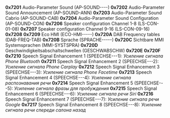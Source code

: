 **0x7201** Audio-Parameter Sound (AP-SOUND----)
**0x7202** Audio-Parameter Sound Announcement (AP-SOUND-ANN)
**0x7203** Audio-Parameter Sound Cabrio (AP-SOUND-CAB)
**0x7204** Audio-Parameter Sound Configuration (AP-SOUND-CON)
**0x7206** Speaker configuration Channel 1-8 (LS-CON-01-08)
**0x7207** Speaker configuration Channel 9-16 (LS-CON-09-16)
**0x7208**
**0x7209** Eco HMI (ECO-HMI-----)
**0x720A** DAB Frequency tables (DAB-FREQ-TAB)
**0x720B** Sprache (SPRACHE-----)
**0x720C** Sichtbare MMI Systemsprachen (MMI-SYSTSPRA)
**0x720D** Geschwindigkeitsabschaltschwellen (GESCHWABSCHW)
**0x720E**
**0x720F**
**0x7210** Speech Signal Enhancement 1 (SPEECHSE---1): _Усиление сигнала Phone Bluetooth_
**0x7211** Speech Signal Enhancement 2 (SPEECHSE---2): _Усиление сигнала Phone Carplay_
**0x7212** Speech Signal Enhancement 3 (SPEECHSE---3): _Усиление сигнала Phone Facetime_
**0x7213** Speech Signal Enhancement 4 (SPEECHSE---4): _Усиление сигнала распознавания речи_
**0x7214** Speech Signal Enhancement 5 (SPEECHSE---5): _Усиление сигнала фразы для пробуждения_
**0x7215** Speech Signal Enhancement 6 (SPEECHSE---6): _Усиление сигнала речи Siri_
**0x7216** Speech Signal Enhancement 7 (SPEECHSE---7): _Усиление сигнала речи Google_
**0x7217** Speech Signal Enhancement 8 (SPEECHSE---8): _Усиление сигнала речи спереди салона назад_

